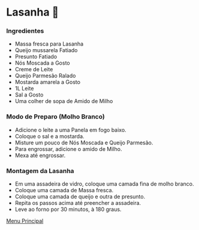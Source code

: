 # Lasanha :sandwich:

### Ingredientes
* Massa fresca para Lasanha
* Queijo mussarela Fatiado
* Presunto Fatiado
* Nós Moscada a Gosto
* Creme de Leite
* Queijo Parmesão Ralado 
* Mostarda amarela a Gosto 
* 1L Leite
* Sal a Gosto
* Uma colher de sopa de Amido de Milho
### Modo de Preparo (Molho Branco)
* Adicione o leite a uma Panela em fogo baixo.
* Coloque o sal e a mostarda.
* Misture um pouco de Nós Moscada e Queijo Parmesão.
* Para engrossar, adicione o amido de Milho.
* Mexa até engrossar.
### Montagem da Lasanha
* Em uma assadeira de vidro, coloque uma camada fina de molho branco.
* Coloque uma camada de Massa fresca.
* Coloque uma camada de queijo e outra de presunto.
* Repita os passos acima até preencher a assadeira.
* Leve ao forno por 30 minutos, à 180 graus. 

[Menu Principal](https://github.com/OdairPanizziJunior/livro-receitas)
